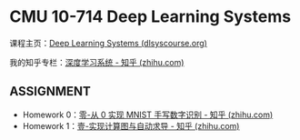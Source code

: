 # CMU 10-714 Deep Learning Systems

课程主页：[Deep Learning Systems (dlsyscourse.org)](https://dlsyscourse.org/)

我的知乎专栏：[深度学习系统 - 知乎 (zhihu.com)](https://www.zhihu.com/column/c_1553077117054857216)

## ASSIGNMENT

- Homework 0：[零-从 0 实现 MNIST 手写数字识别 - 知乎 (zhihu.com)](https://zhuanlan.zhihu.com/p/564003337)
- Homework 1：[壹-实现计算图与自动求导 - 知乎 (zhihu.com)](https://zhuanlan.zhihu.com/p/571591103?)